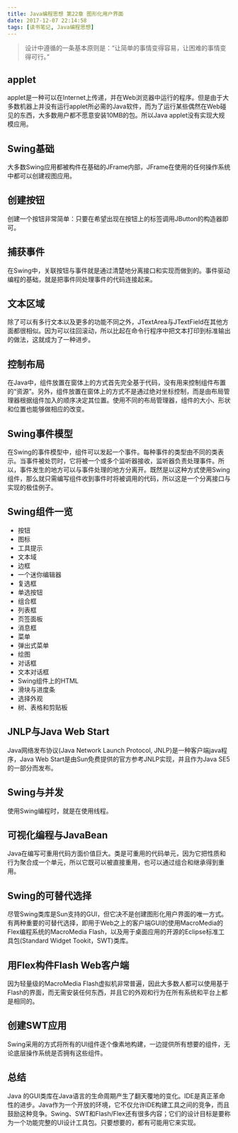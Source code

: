 ```yaml
---
title: Java编程思想 第22章 图形化用户界面
date: 2017-12-07 22:14:58
tags: [读书笔记, Java编程思想]
---
```

> 设计中遵循的一条基本原则是：“让简单的事情变得容易，让困难的事情变得可行。”

<!--more-->

## applet

applet是一种可以在Internet上传递，并在Web浏览器中运行的程序。但是由于大多数机器上并没有运行applet所必需的Java软件，而为了运行某些偶然在Web碰见的东西，大多数用户都不愿意安装10MB的包。所以Java applet没有实现大规模应用。

## Swing基础

大多数Swing应用都被构件在基础的JFrame内部，JFrame在使用的任何操作系统中都可以创建视图应用。

## 创建按钮

创建一个按钮非常简单：只要在希望出现在按钮上的标签调用JButton的构造器即可。

## 捕获事件

在Swing中，关联按钮与事件就是通过清楚地分离接口和实现而做到的。事件驱动编程的基础，就是把事件同处理事件的代码连接起来。

## 文本区域

除了可以有多行文本以及更多的功能不同之外，JTextArea与JTextField在其他方面都很相似。因为可以往回滚动，所以比起在命令行程序中把文本打印到标准输出的做法，这就成为了一种进步。

## 控制布局

在Java中，组件放置在窗体上的方式首先完全基于代码，没有用来控制组件布置的“资源”。另外，组件放置在窗体上的方式不是通过绝对坐标控制，而是由布局管理器根据组件加入的顺序决定其位置。使用不同的布局管理器，组件的大小、形状和位置也能够做相应的改变。

## Swing事件模型

在Swing的事件模型中，组件可以发起一个事件。每种事件的类型由不同的类表示。当事件被处罚时，它将被一个或多个监听器接收，监听器负责处理事件。所以，事件发生的地方可以与事件处理的地方分离开。既然是以这种方式使用Swing组件，那么就只需编写组件收到事件时将被调用的代码，所以这是一个分离接口与实现的极佳例子。

## Swing组件一览

- 按钮
- 图标
- 工具提示
- 文本域
- 边框
- 一个迷你编辑器
- 复选框
- 单选按钮
- 组合框
- 列表框
- 页签面板
- 消息框
- 菜单
- 弹出式菜单
- 绘图
- 对话框
- 文本对话框
- Swing组件上的HTML
- 滑块与进度条
- 选择外观
- 树、表格和剪贴板

## JNLP与Java Web Start

Java网络发布协议(Java Network Launch Protocol, JNLP)是一种客户端java程序，Java Web Start是由Sun免费提供的官方参考JNLP实现，并且作为Java SE5的一部分而发布。

## Swing与并发

使用Swing编程时，就是在使用线程。

## 可视化编程与JavaBean

Java在编写可重用代码方面价值巨大。类是可重用的代码单元，因为它把性质和行为聚合成一个单元，所以它既可以被直接重用，也可以通过组合和继承得到重用。

## Swing的可替代选择

尽管Swing类库是Sun支持的GUI，但它决不是创建图形化用户界面的唯一方式。有两种重要的可替代选择，即用于Web之上的客户端GUI的使用MacroMedia的Flex编程系统的MacroMedia Flash，以及用于桌面应用的开源的Eclipse标准工具包(Standard Widget Tookit，SWT)类库。

## 用Flex构件Flash Web客户端

因为轻量级的MacroMedia Flash虚拟机非常普遍，因此大多数人都可以使用基于Flash的界面，而无需安装任何东西，并且它的外观和行为在所有系统和平台上都是相同的。

## 创建SWT应用

Swing采用的方式将所有的UI组件逐个像素地构建，一边提供所有想要的组件，无论底层操作系统是否拥有这些组件。

## 总结

Java 的GUI类库在Java语言的生命周期产生了翻天覆地的变化。IDE是真正革命性的进步。Java作为一个开放的环境，它不仅允许IDE构建工具之间的竞争，而且鼓励这种竞争。Swing、SWT和Flash/Flex还有很多内容；它们的设计目标是要称为一个功能完整的UI设计工具包。只要想要的，都有可能用它来实现。